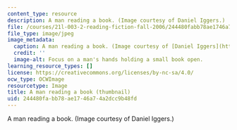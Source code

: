 ```yaml
---
content_type: resource
description: A man reading a book. (Image courtesy of Daniel Iggers.)
file: /courses/21l-003-2-reading-fiction-fall-2006/244480fabb78ae1746a74a2dcc9b48fd_21l-003-2f06-th.jpg
file_type: image/jpeg
image_metadata:
  caption: A man reading a book. (Image courtesy of [Daniel Iggers](http://www.flickr.com/photos/fortinbras/).)
  credit: ''
  image-alt: Focus on a man's hands holding a small book open.
learning_resource_types: []
license: https://creativecommons.org/licenses/by-nc-sa/4.0/
ocw_type: OCWImage
resourcetype: Image
title: A man reading a book (thumbnail)
uid: 244480fa-bb78-ae17-46a7-4a2dcc9b48fd
---
```

A man reading a book. (Image courtesy of Daniel Iggers.)